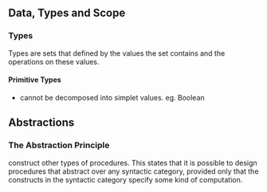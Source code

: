 ## Data, Types and Scope

### Types
Types are sets that defined by the values the set contains and the operations on these values.

#### Primitive Types
- cannot be decomposed into simplet values.
eg. Boolean

## Abstractions

### The Abstraction Principle
construct other types of procedures. 
This states that it is possible to design procedures that abstract over any syntactic category, provided only that the constructs in the syntactic category specify some kind of computation.